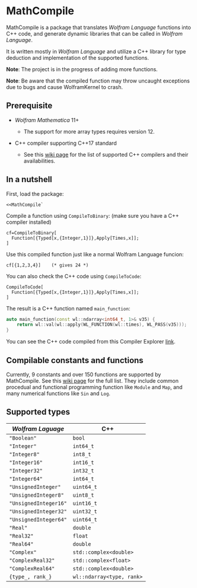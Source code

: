 # MathCompile

MathCompile is a package that translates *Wolfram Language* functions into C++ code, and generate dynamic libraries that can be called in *Wolfram Language*.

It is written mostly in *Wolfram Language* and utilize a C++ library for type deduction and implementation of the supported functions.

**Note**: The project is in the progress of adding more functions.

**Note**: Be aware that the compiled function may throw uncaught exceptions due to bugs and cause WolframKernel to crash. 

## Prerequisite

- *Wolfram Mathematica* 11+

  - The support for more array types requires version 12.

- C++ compiler supporting C++17 standard

  - See this [wiki page](https://github.com/njpipeorgan/MathCompile/wiki/Prerequisites-for-C-Compiler) for the list of supported C++ compilers and their availabilities.

## In a nutshell

First, load the package:
```
<<MathCompile`
```
Compile a function using `CompileToBinary`: (make sure you have a C++ compiler installed)
```
cf=CompileToBinary[
  Function[{Typed[x,{Integer,1}]},Apply[Times,x]];
]
```
Use this compiled function just like a normal Wolfram Language funcion:
```
cf[{1,2,3,4}]    (* gives 24 *)
```

You can also check the C++ code using `CompileToCode`:
```
CompileToCode[
  Function[{Typed[x,{Integer,1}]},Apply[Times,x]];
]
```
The result is a C++ function named `main_function`:
```c++
auto main_function(const wl::ndarray<int64_t, 1>& v35) {
    return wl::val(wl::apply(WL_FUNCTION(wl::times), WL_PASS(v35)));
}
```
You can see the C++ code compiled from this Compiler Explorer [link](https://godbolt.org/z/7A9O5O).

## Compilable constants and functions

Currently, 9 constants and over 150 functions are supported by MathCompile. See this [wiki page](https://github.com/njpipeorgan/MathCompile/wiki/Compilable-Constants-and-Functions) for the full list. They include common procedual and functional programming function like `Module` and `Map`, and many numerical functions like `Sin` and `Log`. 

## Supported types

| *Wolfram Laguage*       | C++                       |
| ----------------------- | ------------------------- |
| `"Boolean"`             | `bool`                    |
| `"Integer"`             | `int64_t`                 |
| `"Integer8"`            | `int8_t`                  |
| `"Integer16"`           | `int16_t`                 |
| `"Integer32"`           | `int32_t`                 |
| `"Integer64"`           | `int64_t`                 |
| `"UnsignedInteger"`     | `uint64_t`                |
| `"UnsignedInteger8"`    | `uint8_t`                 |
| `"UnsignedInteger16"`   | `uint16_t`                |
| `"UnsignedInteger32"`   | `uint32_t`                |
| `"UnsignedInteger64"`   | `uint64_t`                |
| `"Real"`                | `double`                  |
| `"Real32"`              | `float`                   |
| `"Real64"`              | `double`                  |
| `"Complex"`             | `std::complex<double>`    |
| `"ComplexReal32"`       | `std::complex<float>`     |
| `"ComplexReal64"`       | `std::complex<double>`    |
| `{type_, rank_}`        | `wl::ndarray<type, rank>` |
